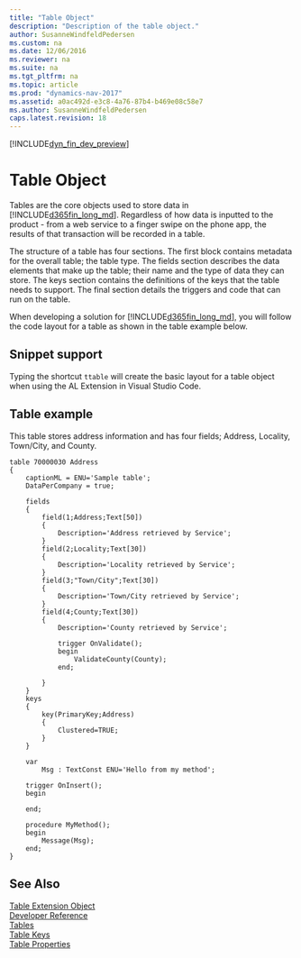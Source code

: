 ```yaml
---
title: "Table Object"
description: "Description of the table object."
author: SusanneWindfeldPedersen
ms.custom: na
ms.date: 12/06/2016
ms.reviewer: na
ms.suite: na
ms.tgt_pltfrm: na
ms.topic: article
ms.prod: "dynamics-nav-2017"
ms.assetid: a0ac492d-e3c8-4a76-87b4-b469e08c58e7
ms.author: SusanneWindfeldPedersen
caps.latest.revision: 18
---
```


[!INCLUDE[dyn_fin_dev_preview](../dynamics-nav/includes/newdev_dev_preview.md)]

# Table Object
Tables are the core objects used to store data in [!INCLUDE[d365fin_long_md](includes/d365fin_long_md.md)]. Regardless of how data is inputted to the product - from a web service to a finger swipe on the phone app, the results of that transaction will be recorded in a table. <!-- Note whether this has the ame meaning but,here is a suggestion: Regardless of how data is inputted to the product - from a web service or a finger swipe on the phone app - the results of that transaction will be recorded in a table.-->

The structure of a table has four sections. The first block contains metadata for the overall table; the table type. The fields section describes the data elements that make up the table; their name and the type of data they can store. The keys section contains the definitions of the keys that the table needs to support. The final section details the triggers and code that can run on the table.

When developing a solution for [!INCLUDE[d365fin_long_md](includes/d365fin_long_md.md)], you will follow the code layout for a table as shown in the table example below. <!-- insert for more information when this topic exists -->

## Snippet support
Typing the shortcut ```ttable``` will create the basic layout for a table object when using the AL Extension in Visual Studio Code.

## Table example
This table stores address information and has four fields; Address, Locality, Town/City, and County.

```
table 70000030 Address
{
    captionML = ENU='Sample table';
    DataPerCompany = true;

    fields
    {
        field(1;Address;Text[50])
        {
            Description='Address retrieved by Service';
        }
        field(2;Locality;Text[30])
        {
            Description='Locality retrieved by Service';
        }
        field(3;"Town/City";Text[30])
        {
            Description='Town/City retrieved by Service';
        }
        field(4;County;Text[30])
        {
            Description='County retrieved by Service';

            trigger OnValidate();
            begin
                ValidateCounty(County);
            end;

        }
    }
    keys
    {
        key(PrimaryKey;Address)
        {
            Clustered=TRUE;
        }
    }

    var
        Msg : TextConst ENU='Hello from my method';

    trigger OnInsert();
    begin

    end;

    procedure MyMethod();
    begin
        Message(Msg);
    end;
}
```

## See Also
[Table Extension Object](devenv-table-ext-object.md)  
[Developer Reference](devenv-reference-overview.md)  
[Tables](tables.md)  
[Table Keys](table-keys.md)  
[Table Properties](table-properties.md)
